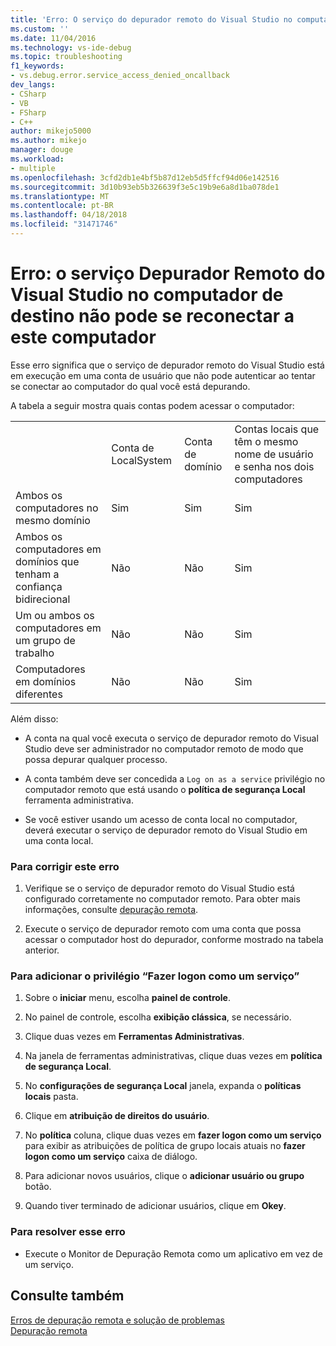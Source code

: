 ```yaml
---
title: 'Erro: O serviço do depurador remoto do Visual Studio no computador de destino não pode se conectar novamente a esse computador | Microsoft Docs'
ms.custom: ''
ms.date: 11/04/2016
ms.technology: vs-ide-debug
ms.topic: troubleshooting
f1_keywords:
- vs.debug.error.service_access_denied_oncallback
dev_langs:
- CSharp
- VB
- FSharp
- C++
author: mikejo5000
ms.author: mikejo
manager: douge
ms.workload:
- multiple
ms.openlocfilehash: 3cfd2db1e4bf5b87d12eb5d5ffcf94d06e142516
ms.sourcegitcommit: 3d10b93eb5b326639f3e5c19b9e6a8d1ba078de1
ms.translationtype: MT
ms.contentlocale: pt-BR
ms.lasthandoff: 04/18/2018
ms.locfileid: "31471746"
---
```

# <a name="error-the-visual-studio-remote-debugger-service-on-the-target-computer-cannot-connect-back-to-this-computer"></a>Erro: o serviço Depurador Remoto do Visual Studio no computador de destino não pode se reconectar a este computador
Esse erro significa que o serviço de depurador remoto do Visual Studio está em execução em uma conta de usuário que não pode autenticar ao tentar se conectar ao computador do qual você está depurando.  
  
 A tabela a seguir mostra quais contas podem acessar o computador:  
  
|||||  
|-|-|-|-|  
||Conta de LocalSystem|Conta de domínio|Contas locais que têm o mesmo nome de usuário e senha nos dois computadores|  
|Ambos os computadores no mesmo domínio|Sim|Sim|Sim|  
|Ambos os computadores em domínios que tenham a confiança bidirecional|Não|Não|Sim|  
|Um ou ambos os computadores em um grupo de trabalho|Não|Não|Sim|  
|Computadores em domínios diferentes|Não|Não|Sim|  
  
 Além disso:  
  
-   A conta na qual você executa o serviço de depurador remoto do Visual Studio deve ser administrador no computador remoto de modo que possa depurar qualquer processo.  
  
-   A conta também deve ser concedida a `Log on as a service` privilégio no computador remoto que está usando o **política de segurança Local** ferramenta administrativa.  
  
-   Se você estiver usando um acesso de conta local no computador, deverá executar o serviço de depurador remoto do Visual Studio em uma conta local.  
  
### <a name="to-correct-this-error"></a>Para corrigir este erro  
  
1.  Verifique se o serviço de depurador remoto do Visual Studio está configurado corretamente no computador remoto. Para obter mais informações, consulte [depuração remota](../debugger/remote-debugging.md).  
  
2.  Execute o serviço de depurador remoto com uma conta que possa acessar o computador host do depurador, conforme mostrado na tabela anterior.  
  
### <a name="to-add-log-on-as-a-service-privilege"></a>Para adicionar o privilégio “Fazer logon como um serviço”  
  
1.  Sobre o **iniciar** menu, escolha **painel de controle**.  
  
2.  No painel de controle, escolha **exibição clássica**, se necessário.  
  
3.  Clique duas vezes em **Ferramentas Administrativas**.  
  
4.  Na janela de ferramentas administrativas, clique duas vezes em **política de segurança Local**.  
  
5.  No **configurações de segurança Local** janela, expanda o **políticas locais** pasta.  
  
6.  Clique em **atribuição de direitos do usuário**.  
  
7.  No **política** coluna, clique duas vezes em **fazer logon como um serviço** para exibir as atribuições de política de grupo locais atuais no **fazer logon como um serviço** caixa de diálogo.  
  
8.  Para adicionar novos usuários, clique o **adicionar usuário ou grupo** botão.  
  
9. Quando tiver terminado de adicionar usuários, clique em **Okey**.  
  
### <a name="to-work-around-this-error"></a>Para resolver esse erro  
  
-   Execute o Monitor de Depuração Remota como um aplicativo em vez de um serviço.  
  
## <a name="see-also"></a>Consulte também  
 [Erros de depuração remota e solução de problemas](../debugger/remote-debugging-errors-and-troubleshooting.md)   
 [Depuração remota](../debugger/remote-debugging.md)